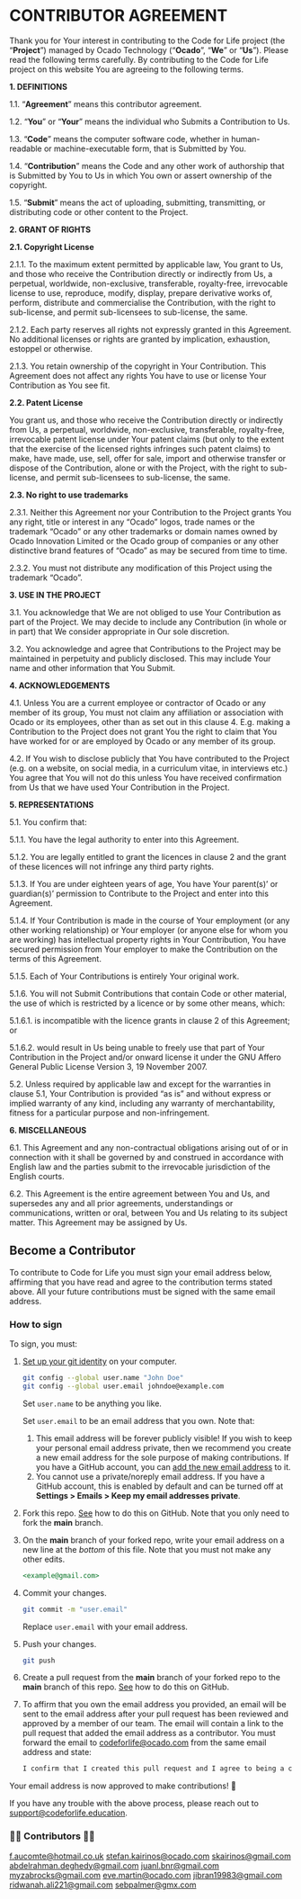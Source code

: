 # CONTRIBUTOR AGREEMENT

Thank you for Your interest in contributing to the Code for Life project (the “**Project**”) managed by Ocado Technology
(“**Ocado**”, “**We**” or “**Us**”). Please read the following terms carefully. By contributing to the Code for Life
project on this website You are agreeing to the following terms.

**1. DEFINITIONS**

1.1. “**Agreement**” means this contributor agreement.

1.2. “**You**” or “**Your**” means the individual who Submits a Contribution to Us.

1.3. “**Code**” means the computer software code, whether in human-readable or machine-executable form, that is
Submitted by You.

1.4. “**Contribution**” means the Code and any other work of authorship that is Submitted by You to Us in which You own
or assert ownership of the copyright.

1.5. “**Submit**” means the act of uploading, submitting, transmitting, or distributing code or other content to the
Project.

**2. GRANT OF RIGHTS**

**2.1. Copyright License**

2.1.1. To the maximum extent permitted by applicable law, You grant to Us, and those who receive the Contribution
directly or indirectly from Us, a perpetual, worldwide, non-exclusive, transferable, royalty-free, irrevocable license
to use, reproduce, modify, display, prepare derivative works of, perform, distribute and commercialise the Contribution,
with the right to sub-license, and permit sub-licensees to sub-license, the same.

2.1.2. Each party reserves all rights not expressly granted in this Agreement. No additional licenses or rights are
granted by implication, exhaustion, estoppel or otherwise.

2.1.3. You retain ownership of the copyright in Your Contribution. This Agreement does not affect any rights You have to
use or license Your Contribution as You see fit.

**2.2. Patent License**

You grant us, and those who receive the Contribution directly or indirectly from Us, a perpetual, worldwide,
non-exclusive, transferable, royalty-free, irrevocable patent license under Your patent claims (but only to the extent
that the exercise of the licensed rights infringes such patent claims) to make, have made, use, sell, offer for sale,
import and otherwise transfer or dispose of the Contribution, alone or with the Project, with the right to sub-license,
and permit sub-licensees to sub-license, the same.

**2.3. No right to use trademarks**

2.3.1. Neither this Agreement nor your Contribution to the Project grants You any right, title or interest in any
“Ocado” logos, trade names or the trademark “Ocado” or any other trademarks or domain names owned by Ocado Innovation
Limited or the Ocado group of companies or any other distinctive brand features of “Ocado” as may be secured from time
to time.

2.3.2. You must not distribute any modification of this Project using the trademark “Ocado”.

**3. USE IN THE PROJECT**

3.1. You acknowledge that We are not obliged to use Your Contribution as part of the Project. We may decide to include
any Contribution (in whole or in part) that We consider appropriate in Our sole discretion.

3.2. You acknowledge and agree that Contributions to the Project may be maintained in perpetuity and publicly disclosed.
This may include Your name and other information that You Submit.

**4. ACKNOWLEDGEMENTS**

4.1. Unless You are a current employee or contractor of Ocado or any member of its group, You must not claim any
affiliation or association with Ocado or its employees, other than as set out in this clause 4. E.g. making a
Contribution to the Project does not grant You the right to claim that You have worked for or are employed by Ocado or
any member of its group.

4.2. If You wish to disclose publicly that You have contributed to the Project (e.g. on a website, on social media, in a
curriculum vitae, in interviews etc.) You agree that You will not do this unless You have received confirmation from Us
that we have used Your Contribution in the Project.

**5. REPRESENTATIONS**

5.1. You confirm that:

5.1.1. You have the legal authority to enter into this Agreement.

5.1.2. You are legally entitled to grant the licences in clause 2 and the grant of these licences will not infringe any
third party rights.

5.1.3. If You are under eighteen years of age, You have Your parent(s)’ or guardian(s)’ permission to Contribute to the
Project and enter into this Agreement.

5.1.4. If Your Contribution is made in the course of Your employment (or any other working relationship) or Your
employer (or anyone else for whom you are working) has intellectual property rights in Your Contribution, You have
secured permission from Your employer to make the Contribution on the terms of this Agreement.

5.1.5. Each of Your Contributions is entirely Your original work.

5.1.6. You will not Submit Contributions that contain Code or other material, the use of which is restricted by a
licence or by some other means, which:

5.1.6.1. is incompatible with the licence grants in clause 2 of this Agreement; or

5.1.6.2. would result in Us being unable to freely use that part of Your Contribution in the Project and/or onward
license it under the GNU Affero General Public License Version 3, 19 November 2007.

5.2. Unless required by applicable law and except for the warranties in clause 5.1, Your Contribution is provided
“as is” and without express or implied warranty of any kind, including any warranty of merchantability, fitness for a
particular purpose and non-infringement.

**6. MISCELLANEOUS**

6.1. This Agreement and any non-contractual obligations arising out of or in connection with it shall be governed by and
construed in accordance with English law and the parties submit to the irrevocable jurisdiction of the English courts.

6.2. This Agreement is the entire agreement between You and Us, and supersedes any and all prior agreements,
understandings or communications, written or oral, between You and Us relating to its subject matter. This Agreement may
be assigned by Us.

## Become a Contributor

To contribute to Code for Life you must sign your email address below, affirming
that you have read and agree to the contribution terms stated above. All your
future contributions must be signed with the same email address.

### How to sign

To sign, you must:

1. [Set up your git identity](https://git-scm.com/book/en/v2/Getting-Started-First-Time-Git-Setup)
    on your computer.

    ```bash
    git config --global user.name "John Doe"
    git config --global user.email johndoe@example.com
    ```

    Set `user.name` to be anything you like.

    Set `user.email` to be an email address that you own. Note that:

    1. This email address will be forever publicly visible! If you wish to keep
      your personal email address private, then we recommend you create a new
      email address for the sole purpose of making contributions. If you have a
      GitHub account, you can [add the new email address](https://docs.github.com/en/account-and-profile/setting-up-and-managing-your-personal-account-on-github/managing-email-preferences/adding-an-email-address-to-your-github-account) to it.
    1. You cannot use a private/noreply email address. If you have a GitHub
      account, this is enabled by default and can be turned off at
      **Settings > Emails > Keep my email addresses private**.

1. Fork this repo. [See](https://docs.github.com/en/get-started/quickstart/fork-a-repo)
  how to do this on GitHub. Note that you only need to fork the **main**
  branch.

1. On the **main** branch of your forked repo, write your email address on a new
  line at the *bottom* of this file. Note that you must not make any other
  edits.

    ```md
    <example@gmail.com>
    ```

1. Commit your changes.

    ```bash
    git commit -m "user.email"
    ```

    Replace `user.email` with your email address.

1. Push your changes.

    ```bash
    git push
    ```

1. Create a pull request from the **main** branch of your forked repo to the
  **main** branch of this repo. [See](https://docs.github.com/en/pull-requests/collaborating-with-pull-requests/proposing-changes-to-your-work-with-pull-requests/creating-a-pull-request-from-a-fork)
  how to do this on GitHub.

1. To affirm that you own the email address you provided, an email will be sent
  to the email address after your pull request has been reviewed and approved by
  a member of our team. The email will contain a link to the pull request that
  added the email address as a contributor. You must forward the email to
  <codeforlife@ocado.com> from the same email address and state:

    ```txt
    I confirm that I created this pull request and I agree to being a contributor to the Code for Life project.
    ```

Your email address is now approved to make contributions! 🥳

If you have any trouble with the above process, please reach out to
<support@codeforlife.education>.

### 👨‍💻 Contributors 👩‍💻

<f.aucomte@hotmail.co.uk>
<stefan.kairinos@ocado.com>
<skairinos@gmail.com>
<abdelrahman.deghedy@gmail.com>
<juanl.bnr@gmail.com>
<myzabrocks@gmail.com>
<eve.martin@ocado.com>
<jibran19983@gmail.com>
<ridwanah.ali221@gmail.com>
<sebpalmer@gmx.com>
